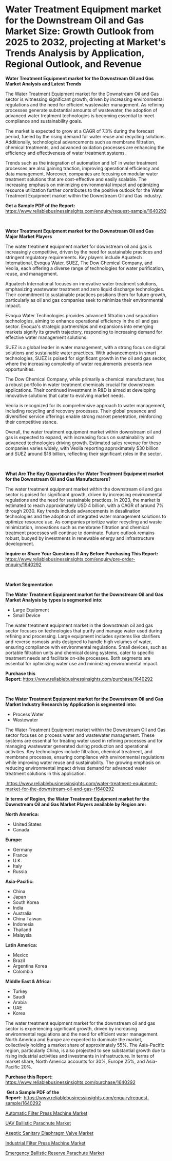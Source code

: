 <p><h1>Water Treatment Equipment market for the Downstream Oil and Gas Market Size: Growth Outlook from 2025 to 2032, projecting at Market's Trends Analysis by Application, Regional Outlook, and Revenue</h1></p><p><strong>Water Treatment Equipment market for the Downstream Oil and Gas Market Analysis and Latest Trends</strong></p>
<p><p>The Water Treatment Equipment market for the Downstream Oil and Gas sector is witnessing significant growth, driven by increasing environmental regulations and the need for efficient wastewater management. As refining processes generate substantial amounts of wastewater, the adoption of advanced water treatment technologies is becoming essential to meet compliance and sustainability goals.</p><p>The market is expected to grow at a CAGR of 7.3% during the forecast period, fueled by the rising demand for water reuse and recycling solutions. Additionally, technological advancements such as membrane filtration, chemical treatments, and advanced oxidation processes are enhancing the efficiency and effectiveness of water treatment systems.</p><p>Trends such as the integration of automation and IoT in water treatment processes are also gaining traction, improving operational efficiency and data management. Moreover, companies are focusing on modular water treatment solutions that are cost-effective and easily scalable. The increasing emphasis on minimizing environmental impact and optimizing resource utilization further contributes to the positive outlook for the Water Treatment Equipment market within the Downstream Oil and Gas industry.</p></p>
<p><strong>Get a Sample PDF of the Report:&nbsp;</strong> <a href="https://www.reliablebusinessinsights.com/enquiry/request-sample/1640292?utm_campaign=1091&utm_medium=2&utm_source=Github&utm_content=ia&utm_term=27022025&utm_id=water-treatment-equipment-market-for-the-downstream-oil-and-gas">https://www.reliablebusinessinsights.com/enquiry/request-sample/1640292</a></p>
<p>&nbsp;</p>
<p><strong>Water Treatment Equipment market for the Downstream Oil and Gas Major Market Players</strong></p>
<p><p>The water treatment equipment market for downstream oil and gas is increasingly competitive, driven by the need for sustainable practices and stringent regulatory requirements. Key players include Aquatech International, Evoqua Water, SUEZ, The Dow Chemical Company, and Veolia, each offering a diverse range of technologies for water purification, reuse, and management.</p><p>Aquatech International focuses on innovative water treatment solutions, emphasizing wastewater treatment and zero liquid discharge technologies. Their commitment to sustainable practices positions them for future growth, particularly as oil and gas companies seek to minimize their environmental impact. </p><p>Evoqua Water Technologies provides advanced filtration and separation technologies, aiming to enhance operational efficiency in the oil and gas sector. Evoqua's strategic partnerships and expansions into emerging markets signify its growth trajectory, responding to increasing demand for effective water management solutions.</p><p>SUEZ is a global leader in water management, with a strong focus on digital solutions and sustainable water practices. With advancements in smart technologies, SUEZ is poised for significant growth in the oil and gas sector, where the increasing complexity of water requirements presents new opportunities.</p><p>The Dow Chemical Company, while primarily a chemical manufacturer, has a robust portfolio in water treatment chemicals crucial for downstream applications. Their continued investment in R&D is aimed at developing innovative solutions that cater to evolving market needs.</p><p>Veolia is recognized for its comprehensive approach to water management, including recycling and recovery processes. Their global presence and diversified service offerings enable strong market penetration, reinforcing their competitive stance.</p><p>Overall, the water treatment equipment market within downstream oil and gas is expected to expand, with increasing focus on sustainability and advanced technologies driving growth. Estimated sales revenue for these companies varies widely, with Veolia reporting approximately $30 billion and SUEZ around $18 billion, reflecting their significant roles in the sector.</p></p>
<p>&nbsp;</p>
<p><strong>What Are The Key Opportunities For Water Treatment Equipment market for the Downstream Oil and Gas Manufacturers?</strong></p>
<p><p>The water treatment equipment market within the downstream oil and gas sector is poised for significant growth, driven by increasing environmental regulations and the need for sustainable practices. In 2023, the market is estimated to reach approximately USD 4 billion, with a CAGR of around 7% through 2030. Key trends include advancements in desalination technologies and the adoption of integrated water management solutions to optimize resource use. As companies prioritize water recycling and waste minimization, innovations such as membrane filtration and chemical treatment processes will continue to dominate. Future outlook remains robust, buoyed by investments in renewable energy and infrastructure development.</p></p>
<p><strong>Inquire or Share Your Questions If Any Before Purchasing This Report:</strong> <a href="https://www.reliablebusinessinsights.com/enquiry/pre-order-enquiry/1640292?utm_campaign=1091&utm_medium=2&utm_source=Github&utm_content=ia&utm_term=27022025&utm_id=water-treatment-equipment-market-for-the-downstream-oil-and-gas">https://www.reliablebusinessinsights.com/enquiry/pre-order-enquiry/1640292</a></p>
<p>&nbsp;</p>
<p><strong>Market Segmentation</strong></p>
<p><strong>The Water Treatment Equipment market for the Downstream Oil and Gas Market Analysis by types is segmented into:</strong></p>
<p><ul><li>Large Equipment</li><li>Small Device</li></ul></p>
<p><p>The water treatment equipment market in the downstream oil and gas sector focuses on technologies that purify and manage water used during refining and processing. Large equipment includes systems like clarifiers and reverse osmosis units designed to handle high volumes of water, ensuring compliance with environmental regulations. Small devices, such as portable filtration units and chemical dosing systems, cater to specific treatment needs and facilitate on-site processes. Both segments are essential for optimizing water use and minimizing environmental impact.</p></p>
<p><strong>Purchase this Report:&nbsp;</strong><a href="https://www.reliablebusinessinsights.com/purchase/1640292?utm_campaign=1091&utm_medium=2&utm_source=Github&utm_content=ia&utm_term=27022025&utm_id=water-treatment-equipment-market-for-the-downstream-oil-and-gas">https://www.reliablebusinessinsights.com/purchase/1640292</a></p>
<p>&nbsp;</p>
<p><strong>The Water Treatment Equipment market for the Downstream Oil and Gas Market Industry Research by Application is segmented into:</strong></p>
<p><ul><li>Process Water</li><li>Wastewater</li></ul></p>
<p><p>The Water Treatment Equipment market within the Downstream Oil and Gas sector focuses on process water and wastewater management. These systems are essential for treating water used in refining processes and for managing wastewater generated during production and operational activities. Key technologies include filtration, chemical treatment, and membrane processes, ensuring compliance with environmental regulations while improving water reuse and sustainability. The growing emphasis on reducing environmental impact drives demand for advanced water treatment solutions in this application.</p></p>
<p><a href="https://www.reliablebusinessinsights.com/water-treatment-equipment-market-for-the-downstream-oil-and-gas-r1640292?utm_campaign=1091&utm_medium=2&utm_source=Github&utm_content=ia&utm_term=27022025&utm_id=water-treatment-equipment-market-for-the-downstream-oil-and-gas">&nbsp;https://www.reliablebusinessinsights.com/water-treatment-equipment-market-for-the-downstream-oil-and-gas-r1640292</a></p>
<p><strong>In terms of Region, the Water Treatment Equipment market for the Downstream Oil and Gas Market Players available by Region are:</strong></p>
<p>
    <p> <strong> North America: </strong>
        <ul>
            <li>United States</li>
            <li>Canada</li>
        </ul>
        </p> 
    <p> <strong> Europe: </strong>
        <ul>
            <li>Germany</li>
            <li>France</li>
            <li>U.K.</li>
            <li>Italy</li>
            <li>Russia</li>
        </ul>
        </p> 
    <p> <strong> Asia-Pacific: </strong>
        <ul>
            <li>China</li>
            <li>Japan</li>
            <li>South Korea</li>
            <li>India</li>
            <li>Australia</li>
            <li>China Taiwan</li>
            <li>Indonesia</li>
            <li>Thailand</li>
            <li>Malaysia</li>
        </ul>
        </p> 
    <p> <strong> Latin America: </strong>
        <ul>
            <li>Mexico</li>
            <li>Brazil</li>
            <li>Argentina Korea</li>
            <li>Colombia</li>
        </ul>
        </p> 
    <p> <strong> Middle East & Africa: </strong>
        <ul>
            <li>Turkey</li>
            <li>Saudi</li>
            <li>Arabia</li>
            <li>UAE</li>
            <li>Korea</li>
        </ul>
    </p>
    </p>
<p><p>The water treatment equipment market for the downstream oil and gas sector is experiencing significant growth, driven by increasing environmental regulations and the need for efficient water management. North America and Europe are expected to dominate the market, collectively holding a market share of approximately 55%. The Asia-Pacific region, particularly China, is also projected to see substantial growth due to rising industrial activities and investments in infrastructure. In terms of market share, North America accounts for 30%, Europe 25%, and Asia-Pacific 20%.</p></p>
<p><strong>Purchase this Report: </strong><a href="https://www.reliablebusinessinsights.com/purchase/1640292?utm_campaign=1091&utm_medium=2&utm_source=Github&utm_content=ia&utm_term=27022025&utm_id=water-treatment-equipment-market-for-the-downstream-oil-and-gas">https://www.reliablebusinessinsights.com/purchase/1640292</a></p>
<p>&nbsp;<strong>Get a Sample PDF of the Report:&nbsp;&nbsp;</strong><a href="https://www.reliablebusinessinsights.com/enquiry/request-sample/1640292?utm_campaign=1091&utm_medium=2&utm_source=Github&utm_content=ia&utm_term=27022025&utm_id=water-treatment-equipment-market-for-the-downstream-oil-and-gas">https://www.reliablebusinessinsights.com/enquiry/request-sample/1640292</a></p>
<p><strong></strong></p>
<p><p><a href="https://github.com/aiexisaliwan/Market-Research-Report-List-1/blob/main/automatic-filter-press-machine-market.md?utm_campaign=1091&utm_medium=2&utm_source=Github&utm_content=ia&utm_term=27022025&utm_id=water-treatment-equipment-market-for-the-downstream-oil-and-gas">Automatic Filter Press Machine Market</a></p><p><a href="https://github.com/vjorelaclliv/Market-Research-Report-List-1/blob/main/uav-ballistic-parachute-market.md?utm_campaign=1091&utm_medium=2&utm_source=Github&utm_content=ia&utm_term=27022025&utm_id=water-treatment-equipment-market-for-the-downstream-oil-and-gas">UAV Ballistic Parachute Market</a></p><p><a href="https://github.com/djembashote/Market-Research-Report-List-1/blob/main/aseptic-sanitary-diaphragm-valve-market.md?utm_campaign=1091&utm_medium=2&utm_source=Github&utm_content=ia&utm_term=27022025&utm_id=water-treatment-equipment-market-for-the-downstream-oil-and-gas">Aseptic Sanitary Diaphragm Valve Market</a></p><p><a href="https://github.com/techerghalim/Market-Research-Report-List-1/blob/main/industrial-filter-press-machine-market.md?utm_campaign=1091&utm_medium=2&utm_source=Github&utm_content=ia&utm_term=27022025&utm_id=water-treatment-equipment-market-for-the-downstream-oil-and-gas">Industrial Filter Press Machine Market</a></p><p><a href="https://github.com/janraimondo83/Market-Research-Report-List-1/blob/main/emergency-ballistic-reserve-parachute-market.md?utm_campaign=1091&utm_medium=2&utm_source=Github&utm_content=ia&utm_term=27022025&utm_id=water-treatment-equipment-market-for-the-downstream-oil-and-gas">Emergency Ballistic Reserve Parachute Market</a></p></p>